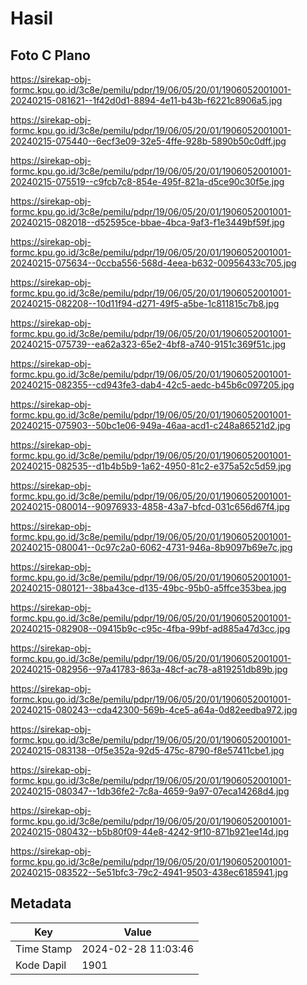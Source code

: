 # Hasil

## Foto C Plano

https://sirekap-obj-formc.kpu.go.id/3c8e/pemilu/pdpr/19/06/05/20/01/1906052001001-20240215-081621--1f42d0d1-8894-4e11-b43b-f6221c8906a5.jpg

https://sirekap-obj-formc.kpu.go.id/3c8e/pemilu/pdpr/19/06/05/20/01/1906052001001-20240215-075440--6ecf3e09-32e5-4ffe-928b-5890b50c0dff.jpg

https://sirekap-obj-formc.kpu.go.id/3c8e/pemilu/pdpr/19/06/05/20/01/1906052001001-20240215-075519--c9fcb7c8-854e-495f-821a-d5ce90c30f5e.jpg

https://sirekap-obj-formc.kpu.go.id/3c8e/pemilu/pdpr/19/06/05/20/01/1906052001001-20240215-082018--d52595ce-bbae-4bca-9af3-f1e3449bf59f.jpg

https://sirekap-obj-formc.kpu.go.id/3c8e/pemilu/pdpr/19/06/05/20/01/1906052001001-20240215-075634--0ccba556-568d-4eea-b632-00956433c705.jpg

https://sirekap-obj-formc.kpu.go.id/3c8e/pemilu/pdpr/19/06/05/20/01/1906052001001-20240215-082208--10d11f94-d271-49f5-a5be-1c811815c7b8.jpg

https://sirekap-obj-formc.kpu.go.id/3c8e/pemilu/pdpr/19/06/05/20/01/1906052001001-20240215-075739--ea62a323-65e2-4bf8-a740-9151c369f51c.jpg

https://sirekap-obj-formc.kpu.go.id/3c8e/pemilu/pdpr/19/06/05/20/01/1906052001001-20240215-082355--cd943fe3-dab4-42c5-aedc-b45b6c097205.jpg

https://sirekap-obj-formc.kpu.go.id/3c8e/pemilu/pdpr/19/06/05/20/01/1906052001001-20240215-075903--50bc1e06-949a-46aa-acd1-c248a86521d2.jpg

https://sirekap-obj-formc.kpu.go.id/3c8e/pemilu/pdpr/19/06/05/20/01/1906052001001-20240215-082535--d1b4b5b9-1a62-4950-81c2-e375a52c5d59.jpg

https://sirekap-obj-formc.kpu.go.id/3c8e/pemilu/pdpr/19/06/05/20/01/1906052001001-20240215-080014--90976933-4858-43a7-bfcd-031c656d67f4.jpg

https://sirekap-obj-formc.kpu.go.id/3c8e/pemilu/pdpr/19/06/05/20/01/1906052001001-20240215-080041--0c97c2a0-6062-4731-946a-8b9097b69e7c.jpg

https://sirekap-obj-formc.kpu.go.id/3c8e/pemilu/pdpr/19/06/05/20/01/1906052001001-20240215-080121--38ba43ce-d135-49bc-95b0-a5ffce353bea.jpg

https://sirekap-obj-formc.kpu.go.id/3c8e/pemilu/pdpr/19/06/05/20/01/1906052001001-20240215-082908--09415b9c-c95c-4fba-99bf-ad885a47d3cc.jpg

https://sirekap-obj-formc.kpu.go.id/3c8e/pemilu/pdpr/19/06/05/20/01/1906052001001-20240215-082956--97a41783-863a-48cf-ac78-a819251db89b.jpg

https://sirekap-obj-formc.kpu.go.id/3c8e/pemilu/pdpr/19/06/05/20/01/1906052001001-20240215-080243--cda42300-569b-4ce5-a64a-0d82eedba972.jpg

https://sirekap-obj-formc.kpu.go.id/3c8e/pemilu/pdpr/19/06/05/20/01/1906052001001-20240215-083138--0f5e352a-92d5-475c-8790-f8e57411cbe1.jpg

https://sirekap-obj-formc.kpu.go.id/3c8e/pemilu/pdpr/19/06/05/20/01/1906052001001-20240215-080347--1db36fe2-7c8a-4659-9a97-07eca14268d4.jpg

https://sirekap-obj-formc.kpu.go.id/3c8e/pemilu/pdpr/19/06/05/20/01/1906052001001-20240215-080432--b5b80f09-44e8-4242-9f10-871b921ee14d.jpg

https://sirekap-obj-formc.kpu.go.id/3c8e/pemilu/pdpr/19/06/05/20/01/1906052001001-20240215-083522--5e51bfc3-79c2-4941-9503-438ec6185941.jpg


## Metadata

| Key        | Value               |
| ---------- | ------------------- |
| Time Stamp | 2024-02-28 11:03:46 |
| Kode Dapil | 1901                |



